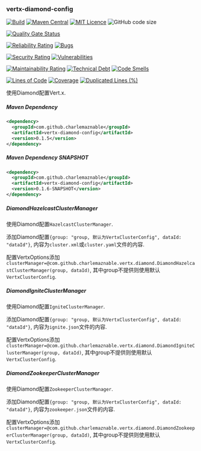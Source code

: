 ### vertx-diamond-config

[![Build](https://github.com/CharLemAznable/vertx-diamond-config/actions/workflows/build.yml/badge.svg)](https://github.com/CharLemAznable/vertx-diamond-config/actions/workflows/build.yml)
[![Maven Central](https://maven-badges.herokuapp.com/maven-central/com.github.charlemaznable/vertx-diamond-config/badge.svg)](https://maven-badges.herokuapp.com/maven-central/com.github.charlemaznable/vertx-diamond-config/)
[![MIT Licence](https://badges.frapsoft.com/os/mit/mit.svg?v=103)](https://opensource.org/licenses/mit-license.php)
![GitHub code size](https://img.shields.io/github/languages/code-size/CharLemAznable/vertx-diamond-config)

[![Quality Gate Status](https://sonarcloud.io/api/project_badges/measure?project=CharLemAznable_vertx-diamond-config&metric=alert_status)](https://sonarcloud.io/dashboard?id=CharLemAznable_vertx-diamond-config)

[![Reliability Rating](https://sonarcloud.io/api/project_badges/measure?project=CharLemAznable_vertx-diamond-config&metric=reliability_rating)](https://sonarcloud.io/dashboard?id=CharLemAznable_vertx-diamond-config)
[![Bugs](https://sonarcloud.io/api/project_badges/measure?project=CharLemAznable_vertx-diamond-config&metric=bugs)](https://sonarcloud.io/dashboard?id=CharLemAznable_vertx-diamond-config)

[![Security Rating](https://sonarcloud.io/api/project_badges/measure?project=CharLemAznable_vertx-diamond-config&metric=security_rating)](https://sonarcloud.io/dashboard?id=CharLemAznable_vertx-diamond-config)
[![Vulnerabilities](https://sonarcloud.io/api/project_badges/measure?project=CharLemAznable_vertx-diamond-config&metric=vulnerabilities)](https://sonarcloud.io/dashboard?id=CharLemAznable_vertx-diamond-config)

[![Maintainability Rating](https://sonarcloud.io/api/project_badges/measure?project=CharLemAznable_vertx-diamond-config&metric=sqale_rating)](https://sonarcloud.io/dashboard?id=CharLemAznable_vertx-diamond-config)
[![Technical Debt](https://sonarcloud.io/api/project_badges/measure?project=CharLemAznable_vertx-diamond-config&metric=sqale_index)](https://sonarcloud.io/dashboard?id=CharLemAznable_vertx-diamond-config)
[![Code Smells](https://sonarcloud.io/api/project_badges/measure?project=CharLemAznable_vertx-diamond-config&metric=code_smells)](https://sonarcloud.io/dashboard?id=CharLemAznable_vertx-diamond-config)

[![Lines of Code](https://sonarcloud.io/api/project_badges/measure?project=CharLemAznable_vertx-diamond-config&metric=ncloc)](https://sonarcloud.io/dashboard?id=CharLemAznable_vertx-diamond-config)
[![Coverage](https://sonarcloud.io/api/project_badges/measure?project=CharLemAznable_vertx-diamond-config&metric=coverage)](https://sonarcloud.io/dashboard?id=CharLemAznable_vertx-diamond-config)
[![Duplicated Lines (%)](https://sonarcloud.io/api/project_badges/measure?project=CharLemAznable_vertx-diamond-config&metric=duplicated_lines_density)](https://sonarcloud.io/dashboard?id=CharLemAznable_vertx-diamond-config)

使用Diamond配置Vert.x.

##### Maven Dependency

```xml
<dependency>
  <groupId>com.github.charlemaznable</groupId>
  <artifactId>vertx-diamond-config</artifactId>
  <version>0.1.5</version>
</dependency>
```

##### Maven Dependency SNAPSHOT

```xml
<dependency>
  <groupId>com.github.charlemaznable</groupId>
  <artifactId>vertx-diamond-config</artifactId>
  <version>0.1.6-SNAPSHOT</version>
</dependency>
```

##### DiamondHazelcastClusterManager

使用Diamond配置```HazelcastClusterManager```.

添加Diamond配置```{group: "group, 默认为VertxClusterConfig", dataId: "dataId"}```, 内容为```cluster.xml```或```cluster.yaml```文件的内容.

配置VertxOptions添加```clusterManager=@com.github.charlemaznable.vertx.diamond.DiamondHazelcastClusterManager(group, dataId)```, 其中group不提供则使用默认```VertxClusterConfig```.

##### DiamondIgniteClusterManager

使用Diamond配置```IgniteClusterManager```.

添加Diamond配置```{group: "group, 默认为VertxClusterConfig", dataId: "dataId"}```, 内容为```ignite.json```文件的内容.

配置VertxOptions添加```clusterManager=@com.github.charlemaznable.vertx.diamond.DiamondIgniteClusterManager(group, dataId)```, 其中group不提供则使用默认```VertxClusterConfig```.

##### DiamondZookeeperClusterManager

使用Diamond配置```ZookeeperClusterManager```.

添加Diamond配置```{group: "group, 默认为VertxClusterConfig", dataId: "dataId"}```, 内容为```zookeeper.json```文件的内容.

配置VertxOptions添加```clusterManager=@com.github.charlemaznable.vertx.diamond.DiamondZookeeperClusterManager(group, dataId)```, 其中group不提供则使用默认```VertxClusterConfig```.
